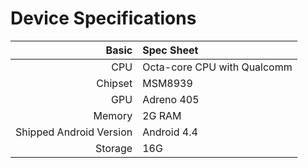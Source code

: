 # Device Specifications

|                   Basic | Spec Sheet                                              |
| ----------------------: | :------------------------------------------------------ | 
|                     CPU | Octa-core CPU with Qualcomm                             |
|                 Chipset | MSM8939                                                 |
|                     GPU | Adreno 405                                              |
|                  Memory | 2G RAM                                                  |
| Shipped Android Version | Android 4.4                                             |
|                 Storage | 16G                                                     |    <img align="top"  src="http://i.miaosu.bid/data/f_46942703.jpg" />










